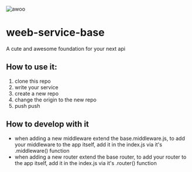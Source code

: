 ![awoo](https://i.imgur.com/dTuYvKG.jpg)
# weeb-service-base
A cute and awesome foundation for your next api

## How to use it:

1. clone this repo
2. write your service
3. create a new repo
4. change the origin to the new repo
5. push push

## How to develop with it

- when adding a new middleware extend the base.middleware.js,
 to add your middleware to the app itself,
  add it in the index.js via it's .middleware() function
- when adding a new router extend the base router,
to add your router to the app itself,
 add it in the index.js via it's .router() function
